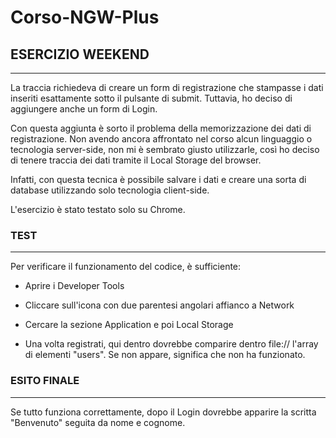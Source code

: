 # Corso-NGW-Plus
<h2>ESERCIZIO WEEKEND</h2>
<hr>
La traccia richiedeva di creare un form di registrazione che stampasse i dati inseriti esattamente sotto il pulsante di submit. Tuttavia, ho deciso di aggiungere anche un form di Login.

Con questa aggiunta è sorto il problema della memorizzazione dei dati di registrazione. Non avendo ancora affrontato nel corso alcun linguaggio o tecnologia server-side, non mi è sembrato giusto utilizzarle, così ho deciso di tenere traccia dei dati tramite il Local Storage del browser.

Infatti, con questa tecnica è possibile salvare i dati e creare una sorta di database utilizzando solo tecnologia client-side.

L'esercizio è stato testato solo su Chrome.

<h3>TEST</h3> <hr> Per verificare il funzionamento del codice, è sufficiente:

- Aprire i Developer Tools

- Cliccare sull'icona con due parentesi angolari affianco a Network

- Cercare la sezione Application e poi Local Storage

- Una volta registrati, qui dentro dovrebbe comparire dentro file:// l'array di elementi "users". Se non appare, significa che non ha funzionato.

<h3>ESITO FINALE</h3>
 <hr> 
 Se tutto funziona correttamente, dopo il Login dovrebbe apparire la scritta "Benvenuto" seguita da nome e cognome.